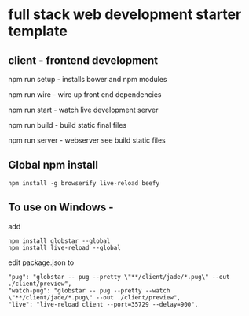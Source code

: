 # full stack web development starter template

## client - frontend development

npm run setup - installs bower and npm modules

npm run wire - wire up front end dependencies

npm run start - watch live development server

npm run build - build static final files

npm run server - webserver see build static files

## Global npm install

    npm install -g browserify live-reload beefy


## To use on Windows -

add

    npm install globstar --global
    npm install live-reload --global

edit package.json to

    "pug": "globstar -- pug --pretty \"**/client/jade/*.pug\" --out ./client/preview",
    "watch-pug": "globstar -- pug --pretty --watch \"**/client/jade/*.pug\" --out ./client/preview",
    "live": "live-reload client --port=35729 --delay=900",
